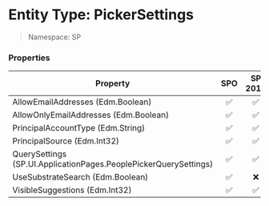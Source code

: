 # Entity Type: PickerSettings

> Namespace: SP

### Properties

Property | SPO | SP 2019 | SP 2016 | SP 2013
----------|:---:|:-------:|:-------:|:-------:
AllowEmailAddresses (Edm.Boolean) | ✅ | ✅ | ✅ | ❌
AllowOnlyEmailAddresses (Edm.Boolean) | ✅ | ✅ | ✅ | ❌
PrincipalAccountType (Edm.String) | ✅ | ✅ | ✅ | ❌
PrincipalSource (Edm.Int32) | ✅ | ✅ | ✅ | ❌
QuerySettings (SP.UI.ApplicationPages.PeoplePickerQuerySettings) | ✅ | ✅ | ❌ | ❌
UseSubstrateSearch (Edm.Boolean) | ✅ | ❌ | ❌ | ❌
VisibleSuggestions (Edm.Int32) | ✅ | ✅ | ✅ | ❌